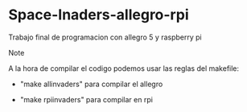 # Space-Inaders-allegro-rpi
Trabajo final de programacion con allegro 5 y raspberry pi

> [!NOTE]
> A la hora de compilar el codigo podemos usar las reglas del makefile:

- "make allinvaders" para compilar el allegro

- "make rpiinvaders" para compilar en rpi
